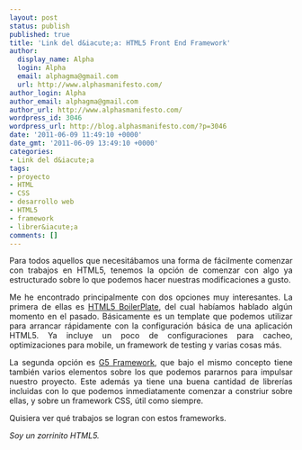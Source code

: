 ```yaml
---
layout: post
status: publish
published: true
title: 'Link del d&iacute;a: HTML5 Front End Framework'
author:
  display_name: Alpha
  login: Alpha
  email: alphagma@gmail.com
  url: http://www.alphasmanifesto.com/
author_login: Alpha
author_email: alphagma@gmail.com
author_url: http://www.alphasmanifesto.com/
wordpress_id: 3046
wordpress_url: http://blog.alphasmanifesto.com/?p=3046
date: '2011-06-09 11:49:10 +0000'
date_gmt: '2011-06-09 13:49:10 +0000'
categories:
- Link del d&iacute;a
tags:
- proyecto
- HTML
- CSS
- desarrollo web
- HTML5
- framework
- librer&iacute;a
comments: []
---
```

<p style="text-align: justify;">Para todos aquellos que necesit&aacute;bamos una forma de f&aacute;cilmente comenzar con trabajos en HTML5, tenemos la opci&oacute;n de comenzar con algo ya estructurado sobre lo que podemos hacer nuestras modificaciones a gusto.</p>
<p style="text-align: justify;">Me he encontrado principalmente con dos opciones muy interesantes. La primera de ellas es <a href="http://html5boilerplate.com/">HTML5 BoilerPlate</a>, del cual hab&iacute;amos hablado alg&uacute;n momento en el pasado. B&aacute;sicamente es un template que podemos utilizar para arrancar r&aacute;pidamente con la configuraci&oacute;n b&aacute;sica de una aplicaci&oacute;n HTML5.&nbsp;Ya incluye un poco de configuraciones para cacheo, optimizaciones para mobile, un framework de testing y varias cosas m&aacute;s.</p>
<p style="text-align: justify;">La segunda opci&oacute;n es <a href="http://framework.gregbabula.info/">G5 Framework</a>, que bajo el mismo concepto tiene tambi&eacute;n varios elementos sobre los que podemos pararnos para impulsar nuestro proyecto. Este adem&aacute;s ya tiene una buena cantidad de librer&iacute;as incluidas con lo que podemos inmediatamente comenzar a constriur sobre ellas, y sobre un framework CSS, &uacute;til como siempre.</p>
<p style="text-align: justify;">Quisiera ver qu&eacute; trabajos se logran con estos frameworks.</p>
<p style="text-align: justify;"><em>Soy un zorrinito HTML5.</em></p>
